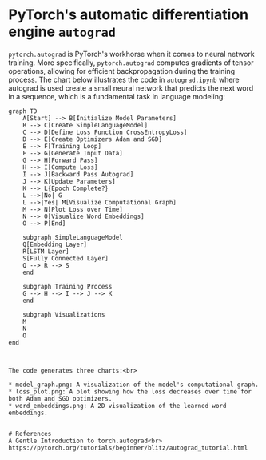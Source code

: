 # PyTorch's automatic differentiation engine `autograd`
 `pytorch.autograd` is PyTorch's workhorse when it comes to neural network training. 
 More specifically, `pytorch.autograd` computes gradients of tensor operations, allowing for efficient backpropagation during the training process.
The chart below illustrates the code in `autograd.ipynb` where autograd is used create a small neural network that predicts the next word in a sequence, which is a fundamental task in language modeling:


```mermaid
graph TD
    A[Start] --> B[Initialize Model Parameters]
    B --> C[Create SimpleLanguageModel]
    C --> D[Define Loss Function CrossEntropyLoss]
    D --> E[Create Optimizers Adam and SGD]
    E --> F[Training Loop]
    F --> G[Generate Input Data]
    G --> H[Forward Pass]
    H --> I[Compute Loss]
    I --> J[Backward Pass Autograd]
    J --> K[Update Parameters]
    K --> L{Epoch Complete?}
    L -->|No| G
    L -->|Yes| M[Visualize Computational Graph]
    M --> N[Plot Loss over Time]
    N --> O[Visualize Word Embeddings]
    O --> P[End]

    subgraph SimpleLanguageModel
    Q[Embedding Layer]
    R[LSTM Layer]
    S[Fully Connected Layer]
    Q --> R --> S
    end

    subgraph Training Process
    G --> H --> I --> J --> K
    end

    subgraph Visualizations
    M
    N
    O
end
```
```


The code generates three charts:<br>

* model_graph.png: A visualization of the model's computational graph.
* loss_plot.png: A plot showing how the loss decreases over time for both Adam and SGD optimizers.
* word_embeddings.png: A 2D visualization of the learned word embeddings.


# References
A Gentle Introduction to torch.autograd<br>
https://pytorch.org/tutorials/beginner/blitz/autograd_tutorial.html
